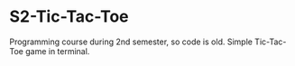 # S2-Tic-Tac-Toe
Programming course during 2nd semester, so code is old. Simple Tic-Tac-Toe game in terminal.
